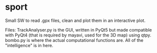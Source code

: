 # sport
Small SW to read .gpx files, clean and plot them in an interactive plot.

Files:
TrackAnalyser.py is the GUI, written in PyQt5 but made compatible with PyQt4 (that is required by mayavi, used for the 3D map) using qtpy.<br>
bombo.py is where the actual computational functions are. All of the "intelligence" is in here.<br>
